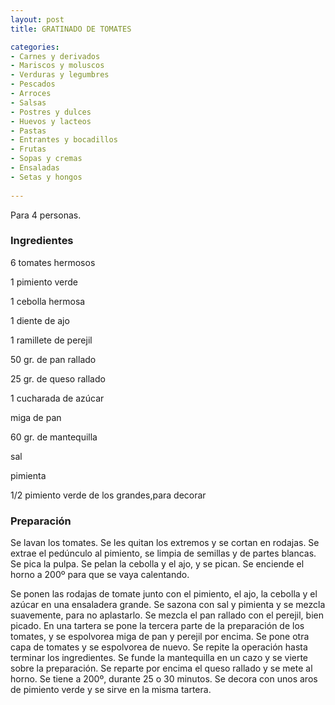 ```yaml
---
layout: post
title: GRATINADO DE TOMATES

categories:
- Carnes y derivados
- Mariscos y moluscos
- Verduras y legumbres
- Pescados
- Arroces
- Salsas
- Postres y dulces
- Huevos y lacteos
- Pastas
- Entrantes y bocadillos
- Frutas
- Sopas y cremas
- Ensaladas
- Setas y hongos
 
---
```

Para 4 personas.

<h3>Ingredientes</h3>
6 tomates hermosos

1 pimiento verde

1 cebolla hermosa

1 diente de ajo

1 ramillete de perejil

50 gr. de pan rallado

25 gr. de queso rallado

1 cucharada de azúcar

miga de pan

60 gr. de mantequilla

sal

pimienta

1/2 pimiento verde de los grandes,para decorar

<h3>Preparación</h3>
Se lavan los tomates. Se les quitan los extremos y se cortan en rodajas. Se extrae el pedúnculo al pimiento, se limpia de semillas y de partes blancas. Se pica la pulpa. Se pelan la cebolla y el ajo, y se pican. Se enciende el horno a 200&ordm; para que se vaya calentando.

Se ponen las rodajas de tomate junto con el pimiento, el ajo, la cebolla y el azúcar en una ensaladera grande. Se sazona con sal y pimienta y se mezcla suavemente, para no aplastarlo. Se mezcla el pan rallado con el perejil, bien picado. En una tartera se pone la tercera parte de la preparación de los tomates, y se espolvorea miga de pan y perejil por encima. Se pone otra capa de tomates y se espolvorea de nuevo. Se repite la operación hasta terminar los ingredientes. Se funde la mantequilla en un cazo y se vierte sobre la preparación. Se reparte por encima el queso rallado y se mete al horno. Se tiene a 200&ordm;, durante 25 o 30 minutos. Se decora con unos aros de pimiento verde y se sirve en la misma tartera.

